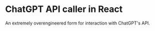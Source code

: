# ChatGPT API caller in React

An extremely overengineered form for interaction with ChatGPT's API.
